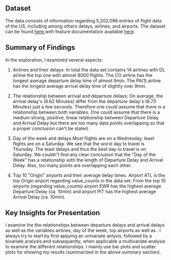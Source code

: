 ## Dataset

The data consists of information regarding 5,202,096 entries of flight data of the US, including among others
delays, airlines, and airports. The dataset can be found [here](https://dataverse.harvard.edu/dataset.xhtml?persistentId=doi:10.7910/DVN/HG7NV7),with feature documentation available [here](http://stat-computing.org/dataexpo/2009/the-data.html).

## Summary of Findings

In the exploration, I examined several aspects:

1. Airlines and their delays:
   In total the data set contains 14 airlines with DL airline the top one with almost 8000 flights. The CO airline has the longest average departure delay time of almost 9min. The PA(1) airline has the longest average arrival delay time of slighlty over 9min.

2. The relationship between arrival and departure delays:
   On average, the arrival delay's (6.62 Minutes) differ from the departure delay's (6.73 Minutes) just a few seconds. Therefore one could assume that there is a relationship between both variables. One could assume that there is a medium strong, positive, linear relationship between Departure Delay and Arrival Delay but there are too many data points overlapping so that a proper conclusion can't be stated.

3. Day of the week and delays
   Most flights are on a Wednesday, least flights are on a Saturday. We see that the worst day to travel is Thursday. The least delays and thus the best day to travel is on Saturday. We couldn't find any clear conclusion that the "Day of the Week" has a relationship with the length of Departure Delay and Arrival Delay. Also, too many points are overlapping each other.

4. Top 10 "Origin" airports and their average delay times.
   Airport ATL is the top Origin airport regarding value_counts in the data set. From the top 10 airports (regarding value_counts) airport EWR has the highest average Departure Delay (ca. 10min) and airport PIT has the highest average Arrival Delay (ca. 10min).

## Key Insights for Presentation

I examine the the relationships between departure delays and arrival delays as well as the variables airlines, day of the week, top airports as well as . I always try to start by first appying an univariate anlysis, followed by a bivariate analysis and subsequently, when applicable a multivariate analysis to examine the different relationships. I mainly use bar plots and scatter plots for showing my results (summarized in the above summary section).
